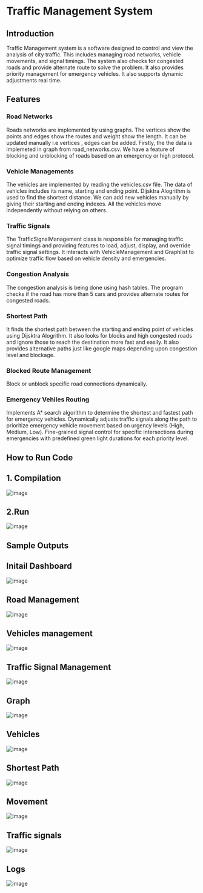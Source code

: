 # Traffic Management System
## Introduction
Traffic Management system is a software designed to control and view the analysis of city traffic. This includes managing road networks, vehicle movements, and signal timings. The system also checks for congested roads and provide alternate route to solve the problem. It also provides priority management for emergency vehicles. It also supports dynamic adjustments real time.
## Features
### Road Networks
Roads networks are implemented by using graphs. The vertices show the points and edges show the routes and weight show the length. It can be updated manually i.e vertices , edges can be added. Firstly, the the data is implemeted in graph from road_networks.csv. We have a feature of blocking and unblocking of roads based on an emergency or high protocol.
### Vehicle Managements
The vehicles are implemented by reading the vehicles.csv file. The data of vehicles includes its name, starting and ending point. Dijsktra Alogrithm is used to find the shortest distance. We can add new vehicles manually by giving their starting and ending indexes. All the vehicles move independently without relying on others.
### Traffic Signals
The TrafficSignalManagement class is responsible for managing traffic signal timings and providing features to load, adjust, display, and override traffic signal settings. It interacts with VehicleManagement and Graphlist to optimize traffic flow based on vehicle density and emergencies.
### Congestion Analysis
The congestion analysis is being done using hash tables. The program checks if the road has more than 5 cars and provides alternate routes for congested roads.
### Shortest Path
It finds the shortest path between the starting and ending point of vehicles using Dijsktra Alogrithm. It also looks for blocks and high congested roads and ignore those to reach the destination more fast and easily. It also provides alternative paths just like google maps depending upon congestion level and blockage. 
### Blocked Route Management
Block or unblock specific road connections dynamically.
### Emergency Vehiles Routing
Implements A* search algorithm to determine the shortest and fastest path for emergency vehicles.
Dynamically adjusts traffic signals along the path to prioritize emergency vehicle movement based on urgency levels (High, Medium, Low).
Fine-grained signal control for specific intersections during emergencies with predefined green light durations for each priority level.

## How to Run Code 
## 1. Compilation
![image](https://github.com/user-attachments/assets/dfbee02e-ccd2-4369-804a-0f29cabef62d)

## 2.Run
![image](https://github.com/user-attachments/assets/e88ee4f0-2654-4bcf-a93c-b0eddf3fa1d4)


## Sample Outputs
## Initail Dashboard
![image](https://github.com/user-attachments/assets/d50edb5a-556e-40ec-8956-77cad2468f80)
## Road Management
![image](https://github.com/user-attachments/assets/4b67ae95-3340-4f9b-a197-dc1a69ab2fe2)
## Vehicles management
![image](https://github.com/user-attachments/assets/58e6254e-7664-4643-9779-3f9c73d51261)
## Traffic Signal Management
![image](https://github.com/user-attachments/assets/db7a4cbb-6f35-4a15-8c5d-457b261769d8)
## Graph
![image](https://github.com/user-attachments/assets/da7901bd-7295-427f-8dee-6a300624283a)
## Vehicles
![image](https://github.com/user-attachments/assets/edc05a65-b74a-4a07-ad0f-c520daa3586f)
## Shortest Path
![image](https://github.com/user-attachments/assets/1771fd66-d39e-49dd-a542-ab65a91cf0c5)
## Movement 
![image](https://github.com/user-attachments/assets/d19aa469-6007-44a9-bb52-70e320a5ab19)
## Traffic signals 
![image](https://github.com/user-attachments/assets/ab644263-da29-4439-a154-80e530e08c2c)
## Logs
![image](https://github.com/user-attachments/assets/fcff018f-958f-44b6-9b6f-3524b18e6c7d)








